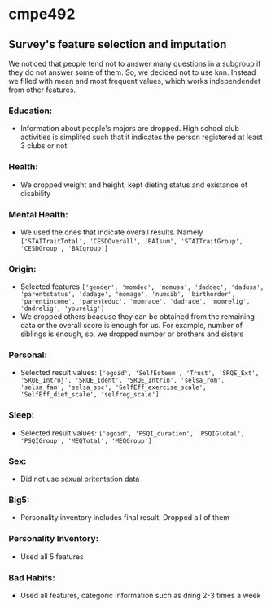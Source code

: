 # cmpe492

## Survey's feature selection and imputation

We noticed that people tend not to answer many questions in a subgroup if they do not answer some of them. So, we decided not to use knn. Instead we filled with mean and most frequent values, which works independendet from other features.


### Education: 
* Information about people's majors are dropped. High school club activities is simplifed such that it indicates the person registered at least 3 clubs or not

### Health:
* We dropped weight and height, kept dieting status and existance of disability 

### Mental Health:
* We used the ones that indicate overall results. Namely ```['STAITraitTotal', 'CESDOverall', 'BAIsum', 'STAITraitGroup', 'CESDGroup', 'BAIgroup']```

### Origin:
* Selected features ```['gender', 'momdec', 'momusa', 'daddec', 'dadusa', 'parentstatus', 'dadage', 'momage', 'numsib', 'birthorder', 'parentincome', 'parenteduc', 'momrace', 'dadrace', 'momrelig', 'dadrelig', 'yourelig']```
* We dropped others beacuse they can be obtained from the remaining data or the overall score is enough for us. For example, number of siblings is enough, so, we dropped number or brothers and sisters

### Personal:
* Selected result values: ```['egoid', 'SelfEsteem', 'Trust', 'SRQE_Ext', 'SRQE_Introj', 'SRQE_Ident', 'SRQE_Intrin', 'selsa_rom', 'selsa_fam', 'selsa_soc', 'SelfEff_exercise_scale', 'SelfEff_diet_scale', 'selfreg_scale']```

### Sleep:
* Selected result values: ```['egoid', 'PSQI_duration', 'PSQIGlobal', 'PSQIGroup', 'MEQTotal', 'MEQGroup']```

### Sex:
* Did not use sexual oritentation data

### Big5:
* Personality inventory includes final result. Dropped all of them

### Personality Inventory:
* Used all 5 features

### Bad Habits:
* Used all features, categoric information such as dring 2-3 times a week

